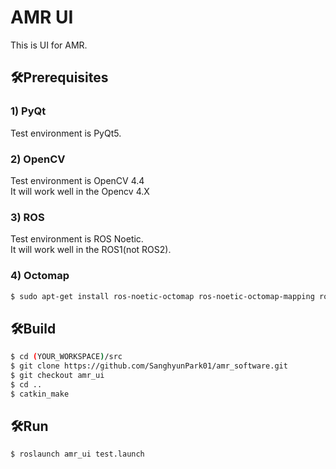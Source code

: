 # AMR UI
This is UI for AMR.

## 🛠️Prerequisites
### 1) PyQt
Test environment is PyQt5.

### 2) OpenCV
Test environment is OpenCV 4.4  
It will work well in the Opencv 4.X

### 3) ROS
Test environment is ROS Noetic.  
It will work well in the ROS1(not ROS2).

### 4) Octomap
```bash
$ sudo apt-get install ros-noetic-octomap ros-noetic-octomap-mapping ros-noetic-octomap-msgs ros-noetic-octomap-ros ros-noetic-octomap-rviz-plugins ros-noetic-octomap-server
```

## 🛠️Build
```bash
$ cd (YOUR_WORKSPACE)/src
$ git clone https://github.com/SanghyunPark01/amr_software.git
$ git checkout amr_ui
$ cd ..
$ catkin_make
```  

## 🛠️Run
```bash
$ roslaunch amr_ui test.launch
```